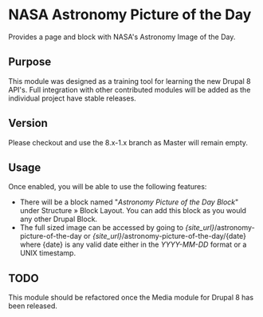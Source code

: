 # NASA Astronomy Picture of the Day

Provides a page and block with NASA's Astronomy Image of the Day.

## Purpose

This module was designed as a training tool for learning the new Drupal 8 API's.
Full integration with other contributed modules will be added as the individual
project have stable releases.

## Version

Please checkout and use the 8.x-1.x branch as Master will remain empty.

## Usage

Once enabled, you will be able to use the following features:

* There will be a block named &quot;_Astronomy Picture of the Day Block_&quot; 
under Structure &raquo; Block Layout. You can add this block as you would any 
other Drupal Block.
* The full sized image can be accessed by going to _{site_url}_/astronomy-picture-of-the-day or 
_{site_url}_/astronomy-picture-of-the-day/{date} where {date} is any valid date either in the 
_YYYY-MM-DD_ format or a UNIX timestamp.

## TODO

This module should be refactored once the Media module for Drupal 8 has
been released.